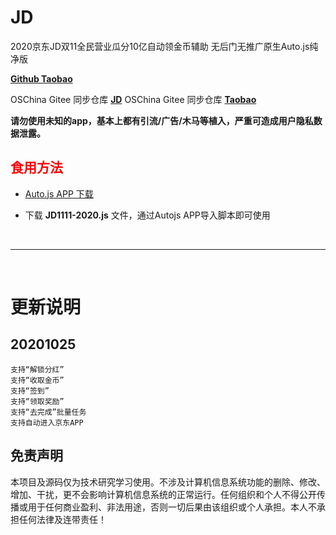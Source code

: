 # JD
2020京东JD双11全民营业瓜分10亿自动领金币辅助 无后门无推广原生Auto.js纯净版

[**Github Taobao**](https://github.com/roceys/Taobao)

OSChina Gitee 同步仓库 [**JD**](https://gitee.com/roceys/JD)
OSChina Gitee 同步仓库 [**Taobao**](https://gitee.com/roceys/Taobao)

**请勿使用未知的app，基本上都有引流/广告/木马等植入，严重可造成用户隐私数据泄露。**

## <font color="red">食用方法</font>
- [Auto.js APP 下载](https://github.com/github-h/Auto.js/releases/tag/V4.1.1.Alpha2)

- 下载 **JD1111-2020.js** 文件，通过Autojs APP导入脚本即可使用

<br>

---

<br>

# 更新说明

## 20201025
    支持“解锁分红”
    支持“收取金币”
    支持“签到”
    支持“领取奖励”
    支持“去完成”批量任务
    支持自动进入京东APP

## 免责声明

本项目及源码仅为技术研究学习使用。不涉及计算机信息系统功能的删除、修改、增加、干扰，更不会影响计算机信息系统的正常运行。任何组织和个人不得公开传播或用于任何商业盈利、非法用途，否则一切后果由该组织或个人承担。本人不承担任何法律及连带责任！